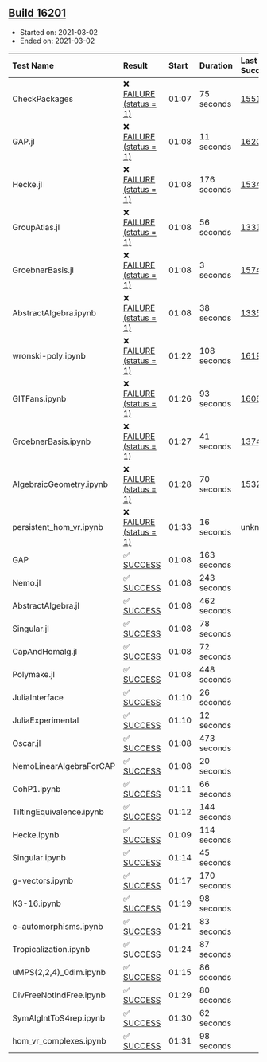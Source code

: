 ## [Build 16201](https://oscarci.mathematik.uni-kl.de/job/oscar/16201/)

* Started on: 2021-03-02
* Ended on: 2021-03-02

| Test Name    | Result | Start | Duration | Last Success | First Failure |
|:-------------|:-------|:------|:---------|:-------------|:--------------|
| CheckPackages | ❌ [FAILURE (status = 1)](https://oscarci.mathematik.uni-kl.de/job/oscar/16201/artifact/logs/build-16201/CheckPackages.log) | 01:07 | 75 seconds | [15514](https://oscarci.mathematik.uni-kl.de/job/oscar/15514/) | [15515](https://oscarci.mathematik.uni-kl.de/job/oscar/15515/) |
| GAP.jl | ❌ [FAILURE (status = 1)](https://oscarci.mathematik.uni-kl.de/job/oscar/16201/artifact/logs/build-16201/GAP.jl.log) | 01:08 | 11 seconds | [16200](https://oscarci.mathematik.uni-kl.de/job/oscar/16200/) | [16201](https://oscarci.mathematik.uni-kl.de/job/oscar/16201/) |
| Hecke.jl | ❌ [FAILURE (status = 1)](https://oscarci.mathematik.uni-kl.de/job/oscar/16201/artifact/logs/build-16201/Hecke.jl.log) | 01:08 | 176 seconds | [15344](https://oscarci.mathematik.uni-kl.de/job/oscar/15344/) | [15348](https://oscarci.mathematik.uni-kl.de/job/oscar/15348/) |
| GroupAtlas.jl | ❌ [FAILURE (status = 1)](https://oscarci.mathematik.uni-kl.de/job/oscar/16201/artifact/logs/build-16201/GroupAtlas.jl.log) | 01:08 | 56 seconds | [13311](https://oscarci.mathematik.uni-kl.de/job/oscar/13311/) | [13312](https://oscarci.mathematik.uni-kl.de/job/oscar/13312/) |
| GroebnerBasis.jl | ❌ [FAILURE (status = 1)](https://oscarci.mathematik.uni-kl.de/job/oscar/16201/artifact/logs/build-16201/GroebnerBasis.jl.log) | 01:08 | 3 seconds | [15745](https://oscarci.mathematik.uni-kl.de/job/oscar/15745/) | [15746](https://oscarci.mathematik.uni-kl.de/job/oscar/15746/) |
| AbstractAlgebra.ipynb | ❌ [FAILURE (status = 1)](https://oscarci.mathematik.uni-kl.de/job/oscar/16201/artifact/logs/build-16201/AbstractAlgebra.ipynb.log) | 01:08 | 38 seconds | [13355](https://oscarci.mathematik.uni-kl.de/job/oscar/13355/) | [13356](https://oscarci.mathematik.uni-kl.de/job/oscar/13356/) |
| wronski-poly.ipynb | ❌ [FAILURE (status = 1)](https://oscarci.mathematik.uni-kl.de/job/oscar/16201/artifact/logs/build-16201/wronski-poly.ipynb.log) | 01:22 | 108 seconds | [16199](https://oscarci.mathematik.uni-kl.de/job/oscar/16199/) | [16200](https://oscarci.mathematik.uni-kl.de/job/oscar/16200/) |
| GITFans.ipynb | ❌ [FAILURE (status = 1)](https://oscarci.mathematik.uni-kl.de/job/oscar/16201/artifact/logs/build-16201/GITFans.ipynb.log) | 01:26 | 93 seconds | [16068](https://oscarci.mathematik.uni-kl.de/job/oscar/16068/) | [16069](https://oscarci.mathematik.uni-kl.de/job/oscar/16069/) |
| GroebnerBasis.ipynb | ❌ [FAILURE (status = 1)](https://oscarci.mathematik.uni-kl.de/job/oscar/16201/artifact/logs/build-16201/GroebnerBasis.ipynb.log) | 01:27 | 41 seconds | [13748](https://oscarci.mathematik.uni-kl.de/job/oscar/13748/) | [13749](https://oscarci.mathematik.uni-kl.de/job/oscar/13749/) |
| AlgebraicGeometry.ipynb | ❌ [FAILURE (status = 1)](https://oscarci.mathematik.uni-kl.de/job/oscar/16201/artifact/logs/build-16201/AlgebraicGeometry.ipynb.log) | 01:28 | 70 seconds | [15322](https://oscarci.mathematik.uni-kl.de/job/oscar/15322/) | [15323](https://oscarci.mathematik.uni-kl.de/job/oscar/15323/) |
| persistent_hom_vr.ipynb | ❌ [FAILURE (status = 1)](https://oscarci.mathematik.uni-kl.de/job/oscar/16201/artifact/logs/build-16201/persistent_hom_vr.ipynb.log) | 01:33 | 16 seconds | unknown | unknown |
| GAP | ✅ [SUCCESS](https://oscarci.mathematik.uni-kl.de/job/oscar/16201/artifact/logs/build-16201/GAP.log) | 01:08 | 163 seconds |  |  |
| Nemo.jl | ✅ [SUCCESS](https://oscarci.mathematik.uni-kl.de/job/oscar/16201/artifact/logs/build-16201/Nemo.jl.log) | 01:08 | 243 seconds |  |  |
| AbstractAlgebra.jl | ✅ [SUCCESS](https://oscarci.mathematik.uni-kl.de/job/oscar/16201/artifact/logs/build-16201/AbstractAlgebra.jl.log) | 01:08 | 462 seconds |  |  |
| Singular.jl | ✅ [SUCCESS](https://oscarci.mathematik.uni-kl.de/job/oscar/16201/artifact/logs/build-16201/Singular.jl.log) | 01:08 | 78 seconds |  |  |
| CapAndHomalg.jl | ✅ [SUCCESS](https://oscarci.mathematik.uni-kl.de/job/oscar/16201/artifact/logs/build-16201/CapAndHomalg.jl.log) | 01:08 | 72 seconds |  |  |
| Polymake.jl | ✅ [SUCCESS](https://oscarci.mathematik.uni-kl.de/job/oscar/16201/artifact/logs/build-16201/Polymake.jl.log) | 01:08 | 448 seconds |  |  |
| JuliaInterface | ✅ [SUCCESS](https://oscarci.mathematik.uni-kl.de/job/oscar/16201/artifact/logs/build-16201/JuliaInterface.log) | 01:10 | 26 seconds |  |  |
| JuliaExperimental | ✅ [SUCCESS](https://oscarci.mathematik.uni-kl.de/job/oscar/16201/artifact/logs/build-16201/JuliaExperimental.log) | 01:10 | 12 seconds |  |  |
| Oscar.jl | ✅ [SUCCESS](https://oscarci.mathematik.uni-kl.de/job/oscar/16201/artifact/logs/build-16201/Oscar.jl.log) | 01:08 | 473 seconds |  |  |
| NemoLinearAlgebraForCAP | ✅ [SUCCESS](https://oscarci.mathematik.uni-kl.de/job/oscar/16201/artifact/logs/build-16201/NemoLinearAlgebraForCAP.log) | 01:08 | 20 seconds |  |  |
| CohP1.ipynb | ✅ [SUCCESS](https://oscarci.mathematik.uni-kl.de/job/oscar/16201/artifact/logs/build-16201/CohP1.ipynb.log) | 01:11 | 66 seconds |  |  |
| TiltingEquivalence.ipynb | ✅ [SUCCESS](https://oscarci.mathematik.uni-kl.de/job/oscar/16201/artifact/logs/build-16201/TiltingEquivalence.ipynb.log) | 01:12 | 144 seconds |  |  |
| Hecke.ipynb | ✅ [SUCCESS](https://oscarci.mathematik.uni-kl.de/job/oscar/16201/artifact/logs/build-16201/Hecke.ipynb.log) | 01:09 | 114 seconds |  |  |
| Singular.ipynb | ✅ [SUCCESS](https://oscarci.mathematik.uni-kl.de/job/oscar/16201/artifact/logs/build-16201/Singular.ipynb.log) | 01:14 | 45 seconds |  |  |
| g-vectors.ipynb | ✅ [SUCCESS](https://oscarci.mathematik.uni-kl.de/job/oscar/16201/artifact/logs/build-16201/g-vectors.ipynb.log) | 01:17 | 170 seconds |  |  |
| K3-16.ipynb | ✅ [SUCCESS](https://oscarci.mathematik.uni-kl.de/job/oscar/16201/artifact/logs/build-16201/K3-16.ipynb.log) | 01:19 | 98 seconds |  |  |
| c-automorphisms.ipynb | ✅ [SUCCESS](https://oscarci.mathematik.uni-kl.de/job/oscar/16201/artifact/logs/build-16201/c-automorphisms.ipynb.log) | 01:21 | 83 seconds |  |  |
| Tropicalization.ipynb | ✅ [SUCCESS](https://oscarci.mathematik.uni-kl.de/job/oscar/16201/artifact/logs/build-16201/Tropicalization.ipynb.log) | 01:24 | 87 seconds |  |  |
| uMPS(2,2,4)_0dim.ipynb | ✅ [SUCCESS](https://oscarci.mathematik.uni-kl.de/job/oscar/16201/artifact/logs/build-16201/uMPS-2-2-4-_0dim.ipynb.log) | 01:15 | 86 seconds |  |  |
| DivFreeNotIndFree.ipynb | ✅ [SUCCESS](https://oscarci.mathematik.uni-kl.de/job/oscar/16201/artifact/logs/build-16201/DivFreeNotIndFree.ipynb.log) | 01:29 | 80 seconds |  |  |
| SymAlgIntToS4rep.ipynb | ✅ [SUCCESS](https://oscarci.mathematik.uni-kl.de/job/oscar/16201/artifact/logs/build-16201/SymAlgIntToS4rep.ipynb.log) | 01:30 | 62 seconds |  |  |
| hom_vr_complexes.ipynb | ✅ [SUCCESS](https://oscarci.mathematik.uni-kl.de/job/oscar/16201/artifact/logs/build-16201/hom_vr_complexes.ipynb.log) | 01:31 | 98 seconds |  |  |

